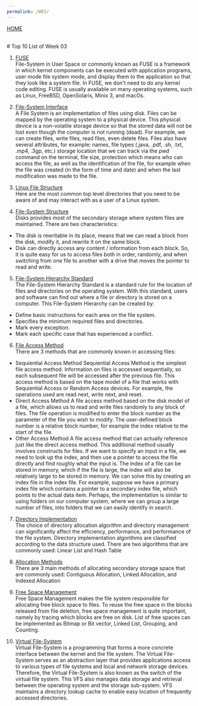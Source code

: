```yaml
---
permalink: /W03/
---
```

[HOME](../)

<br>
# Top 10 List of Week 03

1. [FUSE](https://www.academia.edu/42880365/Operating_System_Concepts_10th_Edition)<br>
File-System in User Space or commonly known as FUSE is a framework in which kernel components can be executed with application programs, user mode file system mode, and display them to the application so that they look like a system file. In FUSE, we don't need to do any kernel code editing. FUSE is usually available on many operating systems, such as Linux, FreeBSD, OpenSolaris, Minix 3, and macOs.

2. [File-System Interface](https://www.academia.edu/42880365/Operating_System_Concepts_10th_Edition)<br>
A File System is an implementation of files using disk. Files can be mapped by the operating system to a physical device. This physical device is a non-volatile storage device so that the stored data will not be lost even though the computer is not running (dead). For example, we can create files, write files, read files, even delete files. Files also have several attributes, for example: names, file types (.java, .pdf, .sh, .txt, .mp4, .3gp, etc.) storage location that we can track via the pwd command on the terminal, file size, protection which means who can access the file, as well as the identification of the file, for example when the file was created (in the form of time and date) and when the last modification was made to the file.

3. [Linux File Structure](https://www.linuxtrainingacademy.com/linux-directory-structure-and-file-system-hierarchy/)<br>
Here are the most common top level directories that you need to be aware of and may interact with as a user of a Linux system.

4. [File-System Structure](https://www.academia.edu/42880365/Operating_System_Concepts_10th_Edition)<br>
Disks provides most of the secondary storage where system files are maintained. There are two characteristics:
* The disk is rewritable in its place, means that we can read a block from the disk, modify it, and rewrite it on the same block.
* Disk can directly access any content / information from each block. So, it is quite easy for us to access files both in order, randomly, and when switching from one file to another with a drive that moves the pointer to read and write. <br>

5. [File-System Hierarchy Standard](http://openstorage.gunadarma.ac.id/linux/docs/v06/Kuliah/SistemOperasi/BUKU/SistemOperasi-4.X-2/ch15.html)<br>
The File-System Hierarchy Standard is a standard rule for the location of files and directories on the operating system. With this standard, users and software can find out where a file or directory is stored on a computer. This File-System Hierarchy can be created by:
* Define basic instructions for each area on the file system.
* Specifies the minimum required files and directories.
* Mark every exception.
* Mark each specific case that has experienced a conflict.

6. [File Access Method](https://fajar96artikel.blogspot.com/2016/11/sistem-operasi-chapter-12-file-system.html)<br>
There are 3 methods that are commonly known in accessing files:
* Sequiential Access Method
Sequiential Access Method is the simplest file access method. Information on files is accessed sequentially, so each subsequent file will be accessed after the previous file. This access method is based on the tape model of a file that works with Sequiential Access or Random Access devices. For example, the operations used are read next, write next, and reset.
* Direct Access Method
A file access method based on the disk model of a file, which allows us to read and write files randomly to any block of files. The file operation is modified to enter the block number as the parameter of the file you wish to modify. The user-defined block number is a relative block number, for example the index relative to the start of the file.
* Other Access Method
A file access method that can actually reference just like the direct access method. This additional method usually involves constructs for files. If we want to specify an input in a file, we need to look up the index, and then use a pointer to access the file directly and find roughly what the input is. The index of a file can be stored in memory, which if the file is large, the index will also be relatively large to be stored in memory. We can solve this by creating an index file in the index file. For example, suppose we have a primary index file which contains a pointer to a secondary index file, which points to the actual data item. Perhaps, the implementation is similar to using folders on our computer system, where we can group a large number of files, into folders that we can easily identify in search.

7. [Directory Implementation](https://www.javatpoint.com/os-directory-implementation)<br>
The choice of directory allocation algorithm and directory management can significantly affect the efficiency, performance, and performance of the file system. Directory implementation algorithms are classified according to the data structure used. There are two algorithms that are commonly used: Linear List and Hash Table

8. [Allocation Methods](https://www.academia.edu/42880365/Operating_System_Concepts_10th_Edition)<br>
There are 3 main methods of allocating secondary storage space that are commonly used: Contiguous Allocation, Linked Allocation, and Indexed Allocation

9. [Free Space Management](https://www.geeksforgeeks.org/free-space-management-in-operating-system/)<br>
Free Space Management makes the file system responsible for allocating free block space to files. To reuse the free space in the blocks released from file deletion, free space management is quite important, namely by tracing which blocks are free on disk. List of free spaces can be implemented as Bitmap or Bit vector, Linked List, Grouping, and Counting.

10. [Virtual File-System](https://searchservervirtualization.techtarget.com/definition/virtual-file-system-VFS)<br>
Virtual File-System is a programming that forms a more concrete interface between the kernel and the file system. The Virtual File-System serves as an abstraction layer that provides applications access to various types of file systems and local and network storage devices. Therefore, the Virtual File-System is also known as the switch of the virtual file system. This VFS also manages data storage and retrieval between the operating system and the storage sub-system. VFS maintains a directory lookup cache to enable easy location of frequently accessed directories.